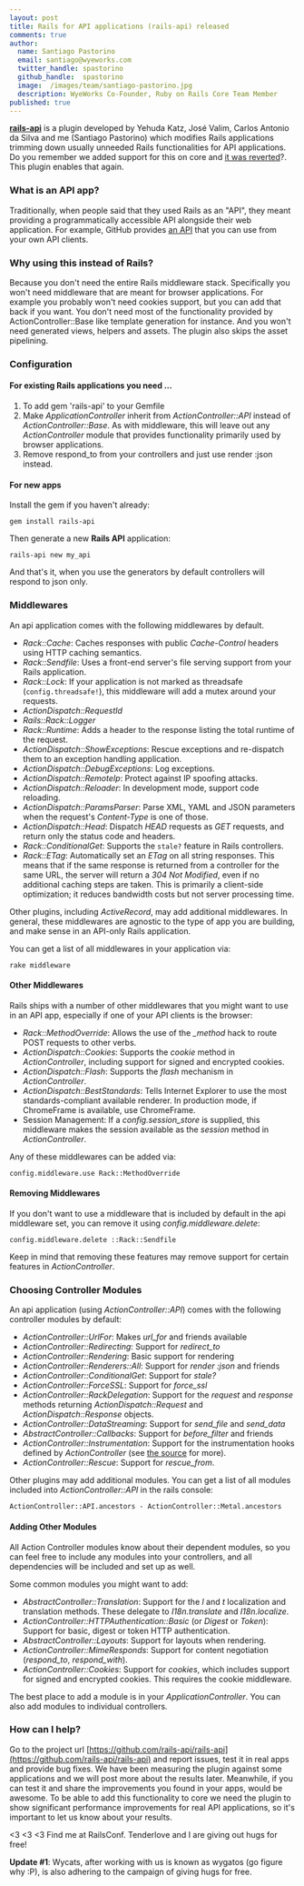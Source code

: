 ```yaml
---
layout: post
title: Rails for API applications (rails-api) released
comments: true
author:
  name: Santiago Pastorino
  email: santiago@wyeworks.com
  twitter_handle: spastorino
  github_handle:  spastorino
  image:  /images/team/santiago-pastorino.jpg
  description: WyeWorks Co-Founder, Ruby on Rails Core Team Member
published: true
---
```

**[rails-api](https://github.com/rails-api/rails-api)** is a plugin developed by Yehuda Katz, José Valim, Carlos Antonio da Silva and me (Santiago Pastorino) which modifies Rails applications trimming down usually unneeded Rails functionalities for API applications.
Do you remember we added support for this on core and [it was reverted](https://github.com/rails/rails/commit/6db930cb5bbff9ad824590b5844e04768de240b1)?. This plugin enables that again.

<!--more-->

### What is an API app?

Traditionally, when people said that they used Rails as an "API", they meant providing a programmatically accessible API alongside their web application. For example, GitHub provides [an API](https://developer.github.com/) that you can use from your own API clients.

### Why using this instead of Rails?

Because you don't need the entire Rails middleware stack. Specifically you won't need middleware that are meant for browser applications. For example you probably won't need cookies support, but you can add that back if you want. You don't need most of the functionality provided by ActionController::Base like template generation for instance. And you won't need generated views, helpers and assets. The plugin also skips the asset pipelining.

### Configuration

#### For existing Rails applications you need …

1. To add gem 'rails-api' to your Gemfile
2. Make *ApplicationController* inherit from *ActionController::API* instead of *ActionController::Base*. As with middleware, this will leave out any *ActionController* module that provides functionality primarily used by browser applications.
3. Remove respond_to from your controllers and just use render :json instead.

#### For new apps

Install the gem if you haven't already:

    gem install rails-api

Then generate a new **Rails API** application:

    rails-api new my_api

And that's it, when you use the generators by default controllers will respond to json only.


### Middlewares

An api application comes with the following middlewares by default.

* *Rack::Cache*: Caches responses with public *Cache-Control* headers using HTTP caching semantics.
* *Rack::Sendfile*: Uses a front-end server's file serving support from your Rails application.
* *Rack::Lock*: If your application is not marked as threadsafe (`config.threadsafe!`), this middleware will add a mutex around your requests.
* *ActionDispatch::RequestId*
* *Rails::Rack::Logger*
* *Rack::Runtime*: Adds a header to the response listing the total runtime of the request.
* *ActionDispatch::ShowExceptions*: Rescue exceptions and re-dispatch them to an exception handling application.
* *ActionDispatch::DebugExceptions*: Log exceptions.
* *ActionDispatch::RemoteIp*: Protect against IP spoofing attacks.
* *ActionDispatch::Reloader*: In development mode, support code reloading.
* *ActionDispatch::ParamsParser*: Parse XML, YAML and JSON parameters when the request's *Content-Type* is one of those.
* *ActionDispatch::Head*: Dispatch *HEAD* requests as *GET* requests, and return only the status code and headers.
* *Rack::ConditionalGet*: Supports the `stale?` feature in Rails controllers.
* *Rack::ETag*: Automatically set an *ETag* on all string responses. This means that if the same response is returned from a controller for the same URL, the server will return a *304 Not Modified*, even if no additional caching steps are taken. This is primarily a client-side optimization; it reduces bandwidth costs but not server processing time.

Other plugins, including *ActiveRecord*, may add additional middlewares. In general, these middlewares are agnostic to the type of app you are building, and make sense in an API-only Rails application.

You can get a list of all middlewares in your application via:

    rake middleware

#### Other Middlewares

Rails ships with a number of other middlewares that you might want to use in an API app, especially if one of your API clients is the browser:

* *Rack::MethodOverride*: Allows the use of the *_method* hack to route POST requests to other verbs.
* *ActionDispatch::Cookies*: Supports the *cookie* method in *ActionController*, including support for signed and encrypted cookies.
* *ActionDispatch::Flash*: Supports the *flash* mechanism in *ActionController*.
* *ActionDispatch::BestStandards*: Tells Internet Explorer to use the most standards-compliant available renderer. In production mode, if ChromeFrame is available, use ChromeFrame.
* Session Management: If a *config.session_store* is supplied, this middleware makes the session available as the *session* method in *ActionController*.

Any of these middlewares can be added via:

    config.middleware.use Rack::MethodOverride

#### Removing Middlewares

If you don't want to use a middleware that is included by default in the api middleware set, you can remove it using *config.middleware.delete*:

    config.middleware.delete ::Rack::Sendfile

Keep in mind that removing these features may remove support for certain features in *ActionController*.

### Choosing Controller Modules

An api application (using *ActionController::API*) comes with the following controller modules by default:

* *ActionController::UrlFor*: Makes *url_for* and friends available
* *ActionController::Redirecting*: Support for *redirect_to*
* *ActionController::Rendering*: Basic support for rendering
* *ActionController::Renderers::All*: Support for *render :json* and friends
* *ActionController::ConditionalGet*: Support for *stale?*
* *ActionController::ForceSSL*: Support for *force_ssl*
* *ActionController::RackDelegation*: Support for the *request* and *response* methods returning *ActionDispatch::Request* and *ActionDispatch::Response* objects.
* *ActionController::DataStreaming*: Support for *send_file* and *send_data*
* *AbstractController::Callbacks*: Support for *before_filter* and friends
* *ActionController::Instrumentation*: Support for the instrumentation hooks defined by *ActionController* (see [the source](https://github.com/rails/rails/blob/master/actionpack/lib/action_controller/metal/instrumentation.rb) for more).
* *ActionController::Rescue*: Support for *rescue_from*.

Other plugins may add additional modules. You can get a list of all modules included into *ActionController::API* in the rails console:

    ActionController::API.ancestors - ActionController::Metal.ancestors

#### Adding Other Modules

All Action Controller modules know about their dependent modules, so you can feel free to include any modules into your controllers, and all dependencies will be included and set up as well.

Some common modules you might want to add:

* *AbstractController::Translation*: Support for the *l* and *t* localization and translation methods. These delegate to *I18n.translate* and *I18n.localize*.
* *ActionController::HTTPAuthentication::Basic* (or *Digest* or *Token*): Support for basic, digest or token HTTP authentication.
* *AbstractController::Layouts*: Support for layouts when rendering.
* *ActionController::MimeResponds*: Support for content negotiation (*respond_to*, *respond_with*).
* *ActionController::Cookies*: Support for *cookies*, which includes support for signed and encrypted cookies. This requires the cookie middleware.

The best place to add a module is in your *ApplicationController*. You can also add modules to individual controllers.

### How can I help?

Go to the project url [https://github.com/rails-api/rails-api](https://github.com/rails-api/rails-api) and report issues, test it in real apps and provide bug fixes. We have been measuring the plugin against some applications and we will post more about the results later. Meanwhile, if you can test it and share the improvements you found in your apps, would be awesome. To be able to add this functionality to core we need the plugin to show significant performance improvements for real API applications, so it's important to let us know about your results.

<3 <3 <3 Find me at RailsConf. Tenderlove and I are giving out hugs for free!

**Update #1**: Wycats, after working with us is known as wygatos (go figure why :P), is also adhering to the campaign of giving hugs for free.

